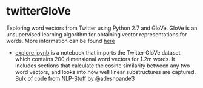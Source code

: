 # twitterGloVe
Exploring word vectors from Twitter using Python 2.7 and GloVe. GloVe is an unsupervised learning algorithm for obtaining vector representations for words. More information can be found [here](http://nlp.stanford.edu/projects/glove/)

* [explore.ipynb](explore.ipynb) is a notebook that imports the Twitter GloVe dataset, which contains 200 dimensional word vectors for 1.2m words. It includes sections that calculate the cosine similarity between any two word vectors, and looks into how well linear substructures are captured. Bulk of code from [NLP-Stuff](https://github.com/adeshpande3/NLP-Stuff) by @adeshpande3
